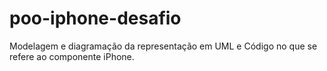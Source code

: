 # poo-iphone-desafio
Modelagem e diagramação da representação em UML e Código no que se refere ao componente iPhone.
